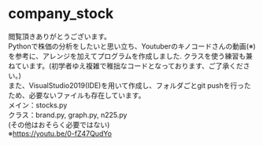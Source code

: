 # company_stock
閲覧頂きありがとうございます。                                
Pythonで株価の分析をしたいと思い立ち、Youtuberのキノコードさんの動画(※)を参考に、アレンジを加えてプログラムを作成しました.
クラスを使う練習も兼ねています。(初学者ゆえ複雑で稚拙なコードとなっております、ご了承ください。)        
また、VisualStudio2019(IDE)を用いて作成し、フォルダごとgit pushを行ったため、必要ないファイルも存在しています。  
メイン：stocks.py   
クラス：brand.py, graph.py, n225.py   
(その他はおそらく必要ではない)   
※https://youtu.be/0-fZ47QudYo
